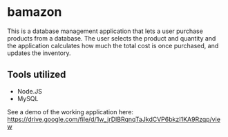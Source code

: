 # bamazon

This is a database management application that lets a user purchase products from a database. The user selects the product and quantity and the application calculates how much the total cost is once purchased, and updates the inventory.

## **Tools utilized**
- Node.JS
- MySQL

See a demo of the working application here: https://drive.google.com/file/d/1w_jrDlBRqnqTaJkdCVP6bkzI1KA9Rzqp/view
